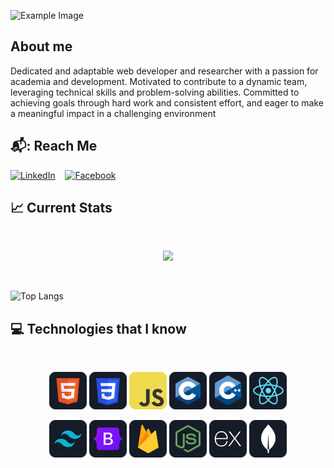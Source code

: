 
![Example Image](https://i.ibb.co/Bf0RN1n/Screenshot-756.png)

## About me
Dedicated and adaptable web developer and researcher with a passion for academia and development. Motivated to contribute to a dynamic team, leveraging technical skills and problem-solving abilities. Committed to achieving goals through hard work and consistent effort, and eager to make a meaningful impact in a challenging environment
##  📬: Reach Me

[![LinkedIn](https://img.icons8.com/color/48/000000/linkedin.png)](https://www.linkedin.com/in/indra-ghosh/)
&nbsp;&nbsp;
[![Facebook](https://img.icons8.com/color/48/000000/facebook.png)](https://www.facebook.com/indra.priya.564)

## :chart_with_upwards_trend: Current Stats

<br />
<p align="center">
  <img width="60%" src="https://github-readme-streak-stats.herokuapp.com?user=indraghosh02&theme=react&hide_border=true&background=0D1117&stroke=0D1117&fire=FF1CF7&sideLabels=00F0FF&currStreakNum=FF1CF7&ring=FF1CF7&currStreakLabel=FF1CF7&sideNums=00F0FF" />
</p>
<br />

![Top Langs](https://github-readme-stats.vercel.app/api/top-langs/?username=indraghosh02&theme=dark&card_width=1000)

## :computer: Technologies that I know

<br>
<p align="center">
<img src="https://github.com/indraghosh02/indraghosh02/blob/main/images/icons/HTML.png"/>
<img src="https://github.com/indraghosh02/indraghosh02/blob/main/images/icons/css.png"/>
<img src="https://github.com/indraghosh02/indraghosh02/blob/main/images/icons/JavaScript.png"/>
<img src="https://github.com/indraghosh02/indraghosh02/blob/main/images/icons/c.png"/>
<img src="https://github.com/indraghosh02/indraghosh02/blob/main/images/icons/cpp.png"/>
  <img src="https://github.com/indraghosh02/indraghosh02/blob/main/images/icons/react.png"/>
</p>
<p align="center">

<img src="https://github.com/indraghosh02/indraghosh02/blob/main/images/icons/tailwind.png"/>
<img src="https://github.com/indraghosh02/indraghosh02/blob/main/images/icons/Bootsrap.png"/>
<img src="https://github.com/indraghosh02/indraghosh02/blob/main/images/icons/firebase.png"/>
<img src="https://github.com/indraghosh02/indraghosh02/blob/main/images/icons/node.png"/>
<img src="https://github.com/indraghosh02/indraghosh02/blob/main/images/icons/express.png"/>
<img src="https://github.com/indraghosh02/indraghosh02/blob/main/images/icons/mongo.png"/>
</p>
<br/>





